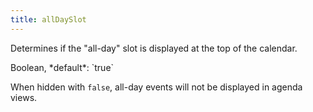 ```yaml
---
title: allDaySlot
---
```


Determines if the "all-day" slot is displayed at the top of the calendar.

<div class='spec' markdown='1'>
Boolean, *default*: `true`
</div>

When hidden with `false`, all-day events will not be displayed in agenda views.
